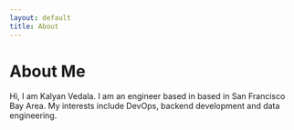 ```yaml
---
layout: default
title: About
---
```

# About Me

Hi, I am Kalyan Vedala. I am an engineer based in based in San Francisco Bay Area.
My interests include DevOps, backend development and data engineering.
